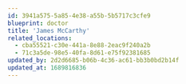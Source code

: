 ```yaml
---
id: 3941a575-5a85-4e38-a55b-5b5717c3cfe9
blueprint: doctor
title: 'James McCarthy'
related_locations:
  - cba55521-c30e-441a-8e88-2eac9f240a2b
  - 71c3a5de-98e5-40fa-8d61-e75f92381685
updated_by: 2d2d6685-b06b-4c36-ac61-bb3b0bd2b14f
updated_at: 1689816836
---
```

